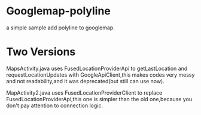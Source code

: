 # Googlemap-polyline
  a simple sample add polyline to googlemap.
# Two Versions
  MapsActivity.java uses FusedLocationProviderApi to getLastLocation and requestLocationUpdates with GoogleApiClient,this makes codes very messy and not readability,and it  was deprecated(but still can use now).
  
  MapActivity2.java uses FusedLocationProviderClient to replace FusedLocationProviderApi,this one is simpler than the old one,because you don't pay attention to connection logic.

